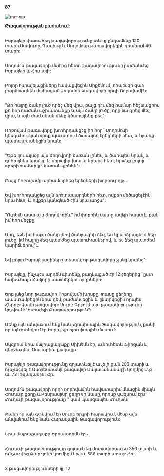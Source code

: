 **87**

![mesrop](https://volamar.ru/audio_video/foto/01/detbible/B186.BMP)

**Թագավորության բաժանում:**

\
Իսրայելի փառահեղ թագավորությունը տևեց ընդամենը 120 տարի.Սավուղը, Դավիթը և Սողոմոնը թագավորեցին դրանում 40 տարի:

\
Սողոմոն թագավորի մահից հետո թագավորությունը բաժանվեց Իսրայելի և Հուդայի:

\
Բոլոր Իսրայելացիները հավաքվեցին Սիքեմում, որպեսզի գահ բարձրացնեն մահացած Սողոմոն թագավորի որդի Ռոբովամին:

\
"Քո հայրը ծանր լուծ դրեց մեզ վրա, բայց դու մեզ համար հեշտացրու քո հոր դաժան աշխատանքը և այն ծանր լուծը, որը նա դրեց մեզ վրա, և այն ժամանակ մենք կծառայենք քեզ":

\
Ռոբովամ թագավորը խորհրդակցեց իր հոր ՝ Սողոմոնի կենդանության օրոք պալատում ծառայող երեցների հետ, և նրանք պատասխանեցին նրան:

\
"Եթե դու այսօր այս ժողովրդի ծառան լինես, և ծառայես նրան, և գոհացնես նրանց, և սիրալիր խոսես նրանց հետ, նրանք բոլոր օրերի համար քո ծառան կլինեն": -

\
Բայց Ռոբովամը արհամարհեց երեցների խորհուրդը։..

\
Եվ խորհրդակցեց այն երիտասարդների հետ, ովքեր մեծացել էին նրա հետ, և ովքեր կանգնած էին նրա առջև":

\
"Ուրեմն ասա այս ժողովրդին." իմ փոքրիկ մատը ավելի հաստ է, քան իմ հոր մեջքը.

\
Արդ, եթե իմ հայրը ծանր լծով ծանրացնի ձեզ, ես կբարձրացնեմ ձեր լուծը. իմ հայրը ձեզ պատժեց պատուհասներով, և ես ձեզ պատժեմ կարիճներով":..

\
Եվ բոլոր Իսրայելացիները տեսան, որ թագավորը չլսեց նրանց":

\
Իսրայելը, ինչպես արդեն գիտենք, բաղկացած էր 12 ցեղերից ՝ ըստ նախահայր Հակոբի տասներկու որդիների։

\
Երբ լսեց նոր թագավոր Ռոբովամի խոսքը, տասը ցեղերը ապստամբեցին նրա դեմ, բաժանվեցին և ընտրվեցին որպես Հերոբովամի թագավոր: Սուրբ Գրքում այս թագավորությունը կոչվում է"Իսրայելի Թագավորություն":

\
Մենք այն անվանում ենք նաև Հյուսիսային Թագավորություն, քանի որ այն գտնվում էր Իսրայելի հյուսիսային մասում:

\
Սկզբում նրա մայրաքաղաքը Սիխեմն էր, այնուհետև Ֆիրզան և, վերջապես, Սամարիա քաղաքը ։

\
Իսրայելի թագավորությունը գոյատևել է ավելի քան 200 տարի և ոչնչացվել է Ասորեստանի թագավոր Սալամանասարի կողմից Մ.թ. ա. 721 թվականին: Հր.

\
Սողոմոն թագավորի որդի ռոբովամին հավատարիմ մնացին միայն Հուդայի ցեղը և Բենիամինի ցեղի մի մասը, որոնք կազմում էին" Հուդայի թագավորությունը " կամ պարզապես Հուդան:

\
Քանի որ այն գտնվում էր Սուրբ երկրի հարավում, մենք այն անվանում ենք նաև Հարավային Թագավորություն:

\
Նրա մայրաքաղաքը Երուսաղեմն էր ։

\
Հուդայի թագավորությունը գոյատևեց մոտավորապես 350 տարի և ոչնչացվեց Բաբելոնի կողմից Մ.թ. ա. 586 տարի առաջ: Հր.

\
3 թագավորությունների գլ. 12
